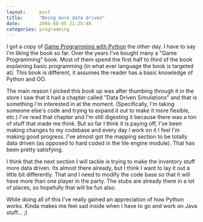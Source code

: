 ```yaml
---
layout:     post
title:      "Being more data driven"
date:       2004-08-05 21:25:48
categories: programming
---
```

    
I got a copy of [Game Programming with Python](http://www.amazon.com/exec/obidos/tg/detail/-/1584502584/ref=cm_plog_yoo_dp/104-4362877-4928718?%5Fencoding=UTF8&v=glance) the other day. I have to say I'm liking the book so far. Over the years I've bought many a "Game Programming" book. Most of them spend the first half to third of the book explaining basic programming (in what ever language the book is targeted at). This book is different, it assumes the reader has a basic knowledge of Python and OO.   
  
    
The main reason I picked this book up was after thumbing through it in the store I saw that it had a chapter called "Data Driven Simulations" and that is something I'm interested in at the moment. (Specifically, I'm taking someone else's code and trying to expand it out to make it more flexible, etc.) I've read that chapter and I'm still digesting it because there was a ton of stuff that made me think. But so far I think it is paying off, I've been making changes to my codebase and every day I work on it I feel I'm making good progress. I've almost got the mapping section to be totally data driven (as opposed to hard coded in the tile engine module). That has been pretty satisfying.   
  
    
I think that the next section I will tackle is trying to make the inventory stuff more data driven. Its almost there already, but I think I want to lay it out a little bit differently. That and I need to modify the code base so that it will have more than one player in the party. The stubs are already there in a lot of places, so hopefully that will be fun also.   
  
    
While doing all of this I've really gained an appreciation of how Python works. Kinda makes me feel sad inside when I have to go and work on Java stuff... ;)  

